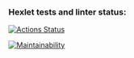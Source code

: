 ### Hexlet tests and linter status:
[![Actions Status](https://github.com/ZuevSN/python-project-49/actions/workflows/hexlet-check.yml/badge.svg)](https://github.com/ZuevSN/python-project-49/actions)

[![Maintainability](https://api.codeclimate.com/v1/badges/db219f5d644e805eb53c/maintainability)](https://codeclimate.com/github/ZuevSN/python-project-49/maintainability)